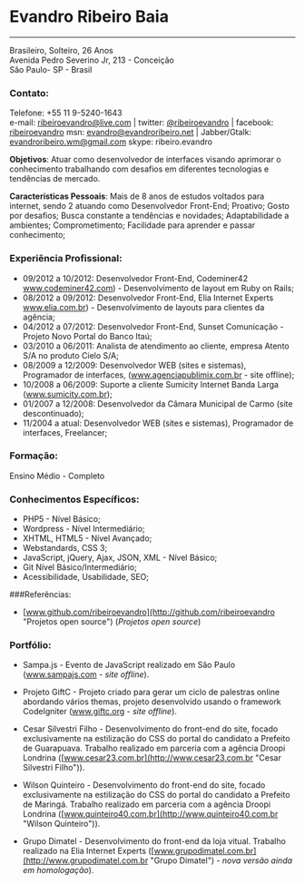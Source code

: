 # Evandro Ribeiro Baia

-----

Brasileiro, Solteiro, 26 Anos<br/>
Avenida Pedro Severino Jr, 213 - Conceição<br/>
São Paulo- SP - Brasil

### Contato:<br/>
Telefone: +55 11 9-5240-1643<br/>
e-mail: [ribeiroevandro@live.com](mailto:ribeiroevandro@live.com "email pessoal") | twitter: [@ribeiroevandro](http://twitter.com/ribeiroevandro "twitter") | facebook: [ribeiroevandro](http://facebook.com/ribeiroevandro "facebook")
msn: evandro@evandroribeiro.net | Jabber/Gtalk: evandroribeiro.wm@gmail.com
skype: ribeiro.evandro

**Objetivos**: Atuar como desenvolvedor de interfaces visando aprimorar o conhecimento trabalhando com desafios em diferentes tecnologias e tendências de mercado.

**Características Pessoais**: Mais de 8 anos de estudos voltados para internet, sendo 2 atuando como Desenvolvedor Front-End; Proativo; Gosto por desafios; Busca constante a tendências e novidades; Adaptabilidade a ambientes; Comprometimento; Facilidade para aprender e passar conhecimento;

### Experiência Profissional:
* 09/2012 a 10/2012: Desenvolvedor Front-End, Codeminer42 www.codeminer42.com) - Desenvolvimento de layout em Ruby on Rails;
* 08/2012 a 09/2012: Desenvolvedor Front-End, Elia Internet Experts www.elia.com.br) - Desenvolvimento de layouts para clientes da agência;
* 04/2012 a 07/2012: Desenvolvedor Front-End, Sunset Comunicação - Projeto Novo Portal do Banco Itaú;
* 03/2010 a 06/2011: Analista de atendimento ao cliente, empresa Atento S/A no produto Cielo S/A;
* 08/2009 a 12/2009: Desenvolvedor WEB (sites e sistemas), Programador de interfaces, (www.agenciapublimix.com.br - site offline);
* 10/2008 a 06/2009: Suporte a cliente Sumicity Internet Banda Larga (www.sumicity.com.br);
* 01/2007 a 12/2008: Desenvolvedor da Câmara Municipal de Carmo (site descontinuado);
* 11/2004 a atual: Desenvolvedor WEB (sites e sistemas), Programador de interfaces, Freelancer;

### Formação:
Ensino Médio - Completo

### Conhecimentos Específicos:
* PHP5 - Nível Básico;
* Wordpress - Nível Intermediário;
* XHTML, HTML5 - Nível Avançado;
* Webstandards, CSS 3;
* JavaScript, jQuery, Ajax, JSON, XML - Nível Básico;
* Git Nível Básico/Intermediário;
* Acessibilidade, Usabilidade, SEO;

###Referências:
* [www.github.com/ribeiroevandro](http://github.com/ribeiroevandro "Projetos open source") (_Projetos open source_)

### Portfólio:
* Sampa.js - Evento de JavaScript realizado em São Paulo (www.sampajs.com - _site offline_).

* Projeto GiftC - Projeto criado para gerar um ciclo de palestras online abordando vários themas, projeto desenvolvido usando o framework CodeIgniter (www.giftc.org - _site offline_).

* Cesar Silvestri Filho - Desenvolvimento do front-end do site, focado exclusivamente na estilização do CSS do portal do candidato a Prefeito de Guarapuava. Trabalho realizado em parceria com a agência Droopi Londrina ([www.cesar23.com.br](http://www.cesar23.com.br "Cesar Silvestri Filho")).

* Wilson Quinteiro - Desenvolvimento do front-end do site, focado exclusivamente na estilização do CSS do portal do candidato a Prefeito de Maringá. Trabalho realizado em parceria com a agência Droopi Londrina ([www.quinteiro40.com.br](http://www.quinteiro40.com.br "Wilson Quinteiro")).

* Grupo Dimatel - Desenvolvimento do front-end da loja vitual. Trabalho realizado na Elia Internet Experts ([www.grupodimatel.com.br](http://www.grupodimatel.com.br "Grupo Dimatel") - _nova versão ainda em homologação_).

